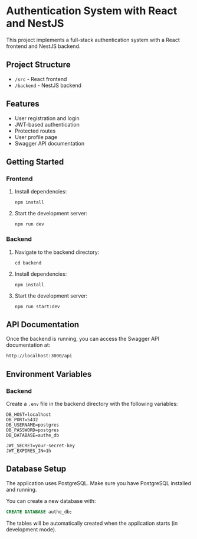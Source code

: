 # Authentication System with React and NestJS

This project implements a full-stack authentication system with a React frontend and NestJS backend.

## Project Structure

- `/src` - React frontend
- `/backend` - NestJS backend

## Features

- User registration and login
- JWT-based authentication
- Protected routes
- User profile page
- Swagger API documentation

## Getting Started

### Frontend

1. Install dependencies:
   ```
   npm install
   ```

2. Start the development server:
   ```
   npm run dev
   ```

### Backend

1. Navigate to the backend directory:
   ```
   cd backend
   ```

2. Install dependencies:
   ```
   npm install
   ```

3. Start the development server:
   ```
   npm run start:dev
   ```

## API Documentation

Once the backend is running, you can access the Swagger API documentation at:
```
http://localhost:3000/api
```

## Environment Variables

### Backend

Create a `.env` file in the backend directory with the following variables:

```
DB_HOST=localhost
DB_PORT=5432
DB_USERNAME=postgres
DB_PASSWORD=postgres
DB_DATABASE=authe_db

JWT_SECRET=your-secret-key
JWT_EXPIRES_IN=1h
```

## Database Setup

The application uses PostgreSQL. Make sure you have PostgreSQL installed and running.

You can create a new database with:

```sql
CREATE DATABASE authe_db;
```

The tables will be automatically created when the application starts (in development mode).